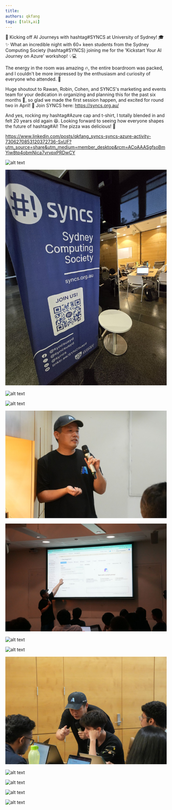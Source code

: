 ```yaml
---
title: 
authors: qkfang
tags: [talk,ai]
---
```



🚀 Kicking off AI Journeys with hashtag#SYNCS at University of Sydney! 🎓✨ What an incredible night with 60+ keen students from the Sydney Computing Society (hashtag#SYNCS) joining me for the 'Kickstart Your AI Journey on Azure' workshop! 💡💻

The energy in the room was amazing 🔥, the entire boardroom was packed, and I couldn't be more impressed by the enthusiasm and curiosity of everyone who attended. 🙌

Huge shoutout to Rawan, Robin, Cohen, and SYNCS's marketing and events team for your dedication in organizing and planning this for the past six months 👏, so glad we made the first session happen, and excited for round two in April! 🎉 Join SYNCS here: https://syncs.org.au/

And yes, rocking my hashtag#Azure cap and t-shirt, I totally blended in and felt 20 years old again 😆. Looking forward to seeing how everyone shapes the future of hashtag#AI! The pizza was delicious! 🍕


https://www.linkedin.com/posts/qkfang_syncs-syncs-azure-activity-7306270853120372736-SxUF?utm_source=share&utm_medium=member_desktop&rcm=ACoAAASgfsoBmYiw8tp4obmNica7vrvpxPRDwCY


![alt text](images\2025-03-13-community-university-of-sydney-syncs-ai-intro-1.png)

![alt text](images\2025-03-13-community-university-of-sydney-syncs-ai-intro-2.png)

![alt text](images\2025-03-13-community-university-of-sydney-syncs-ai-intro-3.png)

![alt text](images\2025-03-13-community-university-of-sydney-syncs-ai-intro-4.png)

![alt text](images\2025-03-13-community-university-of-sydney-syncs-ai-intro-5.png)

![alt text](images\2025-03-13-community-university-of-sydney-syncs-ai-intro-6.png)

![alt text](images\2025-03-13-community-university-of-sydney-syncs-ai-intro-7.png)

![alt text](images\2025-03-13-community-university-of-sydney-syncs-ai-intro-8.png)

![alt text](images\2025-03-13-community-university-of-sydney-syncs-ai-intro-9.png)

![alt text](images\2025-03-13-community-university-of-sydney-syncs-ai-intro-10.png)

![alt text](images\2025-03-13-community-university-of-sydney-syncs-ai-intro-11.png)

![alt text](images\2025-03-13-community-university-of-sydney-syncs-ai-intro-12.png)

![alt text](images\2025-03-13-community-university-of-sydney-syncs-ai-intro-13.png)









